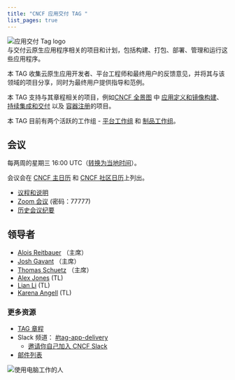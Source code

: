 ```yaml
---
title: "CNCF 应用交付 TAG "
list_pages: true
---
```


<div class="row mt-5 mb-3">
    <div class="col-lg-6">
        <img src="/images/tag-app-delivery-horizontal-color.svg" alt="应用交付 Tag logo" style="max-width: 300px;">
    </div>
    <div class="col-lg-6">
        <div class="lead">
        与交付云原生应用程序相关的项目和计划，包括构建、打包、部署、管理和运行这些应用程序。
        </div>
    </div>
</div>

本 TAG 收集云原生应用开发者、平台工程师和最终用户的反馈意见，并将其与该领域的项目分享，同时为最终用户提供指导和范例。

本 TAG 支持与其章程相关的项目，例如[CNCF 全景图](https://landscape.cncf.io/card-mode) 中
[应用定义和镜像构建](https://landscape.cncf.io/card-mode?category=application-definition-image-build&project=hosted)、
[持续集成和交付](https://landscape.cncf.io/card-mode?category=continuous-integration-delivery&project=hosted)
以及 [容器注册](https://landscape.cncf.io/card-mode?category=container-registry&project=hosted)的项目。

本 TAG 目前有两个活跃的工作组 - [平台工作组](./wgs/platforms/) 和 [制品工作组](./wgs/artifacts/)。

## 会议

每两周的星期三 16:00 UTC（[转换为当地时间](https://dateful.com/convert/utc?t=16)）。

会议会在 [CNCF 主日历](https://www.cncf.io/calendar/) 和 [CNCF 社区日历](https://community.cncf.io/tag-app-delivery/)上列出。

* [议程和说明](https://docs.google.com/document/d/1OykvqvhSG4AxEdmDMXilrupsX2n1qCSJUWwTc3I7AOs/edit#)
* [Zoom 会议](https://zoom.us/j/7276783015) (密码：77777)
* [历史会议纪要](https://www.youtube.com/playlist?list=PLj6h78yzYM2OHd1Ht3jiZuucWzvouAAci)

## 领导者

- [Alois Reitbauer](https://github.com/AloisReitbauer) （主席）
- [Josh Gavant](https://github.com/joshgav) （主席）
- [Thomas Schuetz](https://github.com/thschue) （主席）
- [Alex Jones](https://github.com/alexsjones) (TL)
- [Lian Li](https://github.com/lianmakesthings) (TL)
- [Karena Angell](https://github.com/angellk) (TL)

### 更多资源

- [TAG 章程](https://github.com/cncf/toc/blob/main/tags/tag-charters/app-delivery.md)
- Slack 频道： [#tag-app-delivery](https://cloud-native.slack.com/messages/CL3SL0CP5)
    - [邀请你自己加入 CNCF Slack](https://slack.cncf.io/)
- [邮件列表](https://lists.cncf.io/g/cncf-tag-app-delivery/topics)

<p class="mt-5"><img src="/images/man-using-laptop.jpg" alt="使用电脑工作的人"></p>

